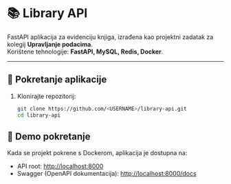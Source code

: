 # 📚 Library API

FastAPI aplikacija za evidenciju knjiga, izrađena kao projektni zadatak za kolegij **Upravljanje podacima**.  
Korištene tehnologije: **FastAPI, MySQL, Redis, Docker**.

---

## 🚀 Pokretanje aplikacije

1. Klonirajte repozitorij:
   ```bash
   git clone https://github.com/<USERNAME>/library-api.git
   cd library-api

## 🔗 Demo pokretanje

Kada se projekt pokrene s Dockerom, aplikacija je dostupna na:

- API root: [http://localhost:8000](http://localhost:8000)
- Swagger (OpenAPI dokumentacija): [http://localhost:8000/docs](http://localhost:8000/docs)
